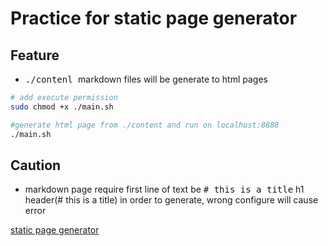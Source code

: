 # Practice for static page generator

## Feature
- <kbd>./contenl </kbd> markdown files will be generate to html pages
```bash
# add execute permission
sudo chmod +x ./main.sh

#generate html page from ./content and run on localhost:8888
./main.sh
```

## Caution
- markdown page require first line of text be <kbd># this is a title</kbd>  h1 header(# this is a title) in order to generate, wrong configure will cause error

[static page generator](https://www.boot.dev/courses/build-static-site-generator-python)
